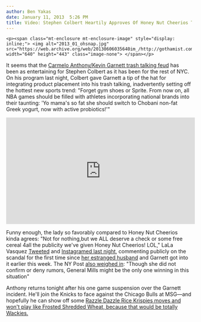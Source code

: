 ```yaml
---
author: Ben Yakas
date: January 11, 2013  5:26 PM
title: Video: Stephen Colbert Heartily Approves Of Honey Nut Cheerios Trash Talking
---
```



	
	
	
	<p><span class="mt-enclosure mt-enclosure-image" style="display: inline;"> <img alt="2013_01_ohsnap.jpg" src="https://web.archive.org/web/20130606035640im_/http://gothamist.com/attachments/byakas/2013_01_ohsnap.jpg" width="640" height="443" class="image-none"> </span></p>

<p>It seems that the <a href="https://web.archive.org/web/20130606035640/http://gothamist.com/2013/01/09/carmelo_anthony_lost_cool_when_kevi.php">Carmelo Anthony/Kevin Garnett trash talking feud</a> has been as entertaining for Stephen Colbert as it has been for the rest of NYC. On his program last night, Colbert gave Garnett a tip of the hat for integrating product placement into his trash talking, inadvertently setting off the hottest new sports trend: &quot;Forget gym shoes or Sprite. From now on, all NBA games should be filled with athletes incorporating national brands into their taunting: &apos;Yo mama&apos;s so fat she should switch to Chobani non-fat Greek yogurt, now with active probiotics!&apos;&quot;</p>

<center><iframe width="512" height="288" src="https://web.archive.org/web/20130606035640if_/http://www.hulu.com/embed.html?eid=_zln9g8yo84vct7lndv_uq" frameborder="0" scrolling="no" webkitallowfullscreen="" mozallowfullscreen="" allowfullscreen></iframe></center>

<p>Funny enough, the lady so favorably compared to Honey Nut Cheerios kinda agrees: &quot;Not for nothing,but we ALL deserve a check or some free cereal 4all the publicity we&apos;ve given Honey Nut Cheerios! LOL,&quot; LaLa Vasquez <a href="https://web.archive.org/web/20130606035640/https://twitter.com/lala/status/289574406685081600">Tweeted</a> and <a href="https://web.archive.org/web/20130606035640/http://instagram.com/p/UVB6aLRjS1/">Instagramed last night</a>, commenting publicly on the scandal for the first time since <a href="https://web.archive.org/web/20130606035640/http://gothamist.com/2013/01/10/doc_rivers_kg_never_said_lala_taste.php">her estranged husband</a> and Garnett got into it earlier this week. The NY Post <a href="https://web.archive.org/web/20130606035640/http://www.nypost.com/p/pagesix/la_la_anthony_responds_to_honey_GuxaESzlUQfTtU7MiyPfSM">also weighed in</a>: &quot;Though she did not confirm or deny rumors, General Mills might be the only one winning in this situation&quot;</p>

<p>Anthony returns tonight after his one game suspension over the Garnett incident. He&apos;ll join the Knicks to face against the Chicago Bulls at MSG&#x2014;and hopefully he can show off some <a href="https://web.archive.org/web/20130606035640/http://en.wikipedia.org/wiki/List_of_breakfast_cereals">Razzle Dazzle Rice Krispies moves and won&apos;t play like Frosted Shredded Wheat, because that would be totally Wackies.</a></p>
	
	
	
	
	
